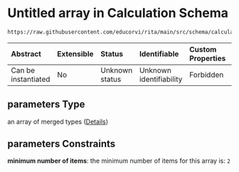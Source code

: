 # Untitled array in Calculation Schema

```txt
https://raw.githubusercontent.com/educorvi/rita/main/src/schema/calculation.json#/properties/parameters
```

| Abstract            | Extensible | Status         | Identifiable            | Custom Properties | Additional Properties | Access Restrictions | Defined In                                                                     |
| :------------------ | :--------- | :------------- | :---------------------- | :---------------- | :-------------------- | :------------------ | :----------------------------------------------------------------------------- |
| Can be instantiated | No         | Unknown status | Unknown identifiability | Forbidden         | Allowed               | none                | [calculation.json\*](../../src/schema/calculation.json 'open original schema') |

## parameters Type

an array of merged types ([Details](calculation-properties-parameters-items.md))

## parameters Constraints

**minimum number of items**: the minimum number of items for this array is: `2`
